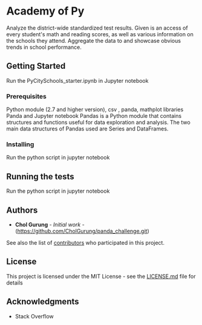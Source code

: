 # Academy of Py

Analyze the district-wide standardized test results. Given is an access of every student's math and reading scores, as well as various information on the schools they attend. Aggregate the data to and showcase obvious trends in school performance.

## Getting Started

Run the PyCitySchools_starter.ipynb in Jupyter notebook 

### Prerequisites

Python module (2.7 and higher version), csv , panda, mathplot libraries
Panda  and Jupyter notebook
Pandas is a Python module that contains structures and functions useful for data exploration and analysis.
The two main data structures of Pandas  used are Series and DataFrames.

### Installing

Run the python script in jupyter notebook

## Running the tests

Run the python script in jupyter notebook


## Authors

* **Chol Gurung** - *Initial work* - (https://github.com/CholGurung/panda_challenge.git)

See also the list of [contributors](https://github.com/your/project/contributors) who participated in this project.

## License

This project is licensed under the MIT License - see the [LICENSE.md](LICENSE.md) file for details

## Acknowledgments

* Stack Overflow

